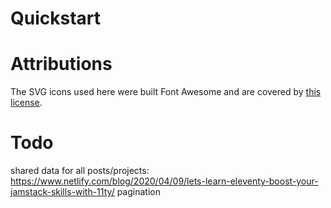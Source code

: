 # Quickstart



# Attributions
The SVG icons used here were built Font Awesome and are covered by [this license](https://fontawesome.com/license/free).


# Todo
shared data for all posts/projects: https://www.netlify.com/blog/2020/04/09/lets-learn-eleventy-boost-your-jamstack-skills-with-11ty/
pagination
